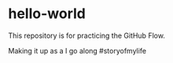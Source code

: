 # hello-world
This repository is for practicing the GitHub Flow.

Making it up as a I go along #storyofmylife
#
